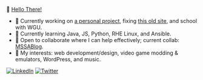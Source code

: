 👋 [Hello There!](https://www.youtube.com/watch?v=rEq1Z0bjdwc)

- 🔭 Currently working on [a personal project](https://github.com/jedington/Canvas-Your-Goals), fixing [this old site](https://arcanicvoid.com), and school with WGU.
- 🌱 Currently learning Java, JS, Python, RHE Linux, and Ansible.
- :sunrise: Open to collaborate where I can help effectively; current collab: [MSSABlog](https://github.com/mssablog/mssablog.github.io).
- :cookie: My interests: web development/design, video game modding & emulators, WordPress, and music.

[![LinkedIn][linkedin-shield]][linkedin-url]
[![Twitter][twitter-shield]][twitter-url]
<!-- [![Twitch][twitch-shield]][twitch-url] -->

[linkedin-shield]: https://img.shields.io/badge/-LinkedIn-black.svg?style=for-the-badge&logo=linkedin&colorB=555
[linkedin-url]: https://www.linkedin.com/in/julian-edington
[twitter-shield]: https://img.shields.io/twitter/follow/arcanicvoid?style=for-the-badge&logo=twitter&colorB=555
[twitter-url]: https://twitter.com/arcanicvoid
[twitch-shield]: https://img.shields.io/twitch/status/arcanicvoid?style=for-the-badge&logo=twitch&colorB=555
[twitch-url]: https://twitch.tv/arcanicvoid
